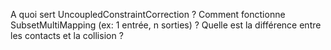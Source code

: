 A quoi sert UncoupledConstraintCorrection ?
Comment fonctionne SubsetMultiMapping (ex: 1 entrée, n sorties) ?
Quelle est la différence entre les contacts et la collision ?
